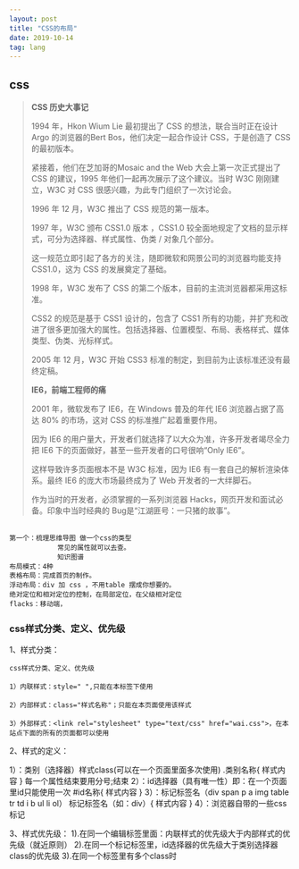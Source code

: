```yaml
---
layout: post
title: "CSS的布局"
date: 2019-10-14
tag: lang
---
```






## css

>
>
>**CSS 历史大事记**
>
>1994 年，Hkon Wium Lie 最初提出了 CSS 的想法，联合当时正在设计 Argo 的浏览器的Bert Bos，他们决定一起合作设计 CSS，于是创造了 CSS 的最初版本。
>
>紧接着，他们在芝加哥的Mosaic and the Web 大会上第一次正式提出了 CSS 的建议，1995 年他们一起再次展示了这个建议。当时 W3C 刚刚建立，W3C 对 CSS 很感兴趣，为此专门组织了一次讨论会。
>
>1996 年 12 月，W3C 推出了 CSS 规范的第一版本。
>
>1997 年，W3C 颁布 CSS1.0 版本 ，CSS1.0 较全面地规定了文档的显示样式，可分为选择器、样式属性、伪类 / 对象几个部分。
>
>这一规范立即引起了各方的关注，随即微软和网景公司的浏览器均能支持 CSS1.0，这为 CSS 的发展奠定了基础。
>
>1998 年，W3C 发布了 CSS 的第二个版本，目前的主流浏览器都采用这标准。
>
>CSS2 的规范是基于 CSS1 设计的，包含了 CSS1 所有的功能，并扩充和改进了很多更加强大的属性。包括选择器、位置模型、布局、表格样式、媒体类型、伪类、光标样式。
>
>2005 年 12 月，W3C 开始 CSS3 标准的制定，到目前为止该标准还没有最终定稿。
>
>**IE6，前端工程师的痛**
>
>2001 年，微软发布了 IE6，在 Windows 普及的年代 IE6 浏览器占据了高达 80% 的市场，这对 CSS 的标准推广起着重要作用。
>
>因为 IE6 的用户量大，开发者们就选择了以大众为准，许多开发者竭尽全力把 IE6 下的页面做好，甚至一些开发者的口号很响“Only IE6”。
>
>这样导致许多页面根本不是 W3C 标准，因为 IE6 有一套自己的解析渲染体系。最终 IE6 的庞大市场最终成为了 Web 开发者的一大绊脚石。
>
>作为当时的开发者，必须掌握的一系列浏览器 Hacks，网页开发和面试必备。印象中当时经典的 Bug是“江湖匪号：一只猪的故事”。

```bash

第一个：梳理思维导图 做一个css的类型
			常见的属性就可以去查。
			知识图谱
布局模式：4种
表格布局：完成首页的制作。
浮动布局：div 加 css ，不用table 摆成你想要的。
绝对定位和相对定位的控制，在局部定位，在父级相对定位
flacks：移动端，
```

### css样式分类、定义、优先级



1、样式分类：

    css样式分类、定义、优先级
    
    1）内联样式：style=" ",只能在本标签下使用
    
    2）内部样式：class="样式名称"；只能在本页面使用该样式
    
    3）外部样式：<link rel="stylesheet" type="text/css" href="wai.css">，在本站点下面的所有的页面都可以使用

2、样式的定义：

   1）：类别（选择器）样式class(可以在一个页面里面多次使用)
     .类别名称{
      样式内容
     }
      每一个属性结束要用分号;结束
    2）：id选择器（具有唯一性）即：在一个页面里id只能使用一次
     #id名称{
      样式内容
     }
    3）：标记标签名（div span p a img table  tr td i b ul li ol）
       标记标签名（如：div）{
      样式内容
       }
    4）：浏览器自带的一些css标记

3、样式优先级：
    1).在同一个编辑标签里面：内联样式的优先级大于内部样式的优先级（就近原则）
    2).在同一个标记标签里，id选择器的优先级大于类别选择器class的优先级
    3).在同一个标签里有多个class时<style>越往下面的样式的优先级越高（注：套用类别样式时：class="home work"）
    .class在同一个标记标签里面，class的优先级大于标记标签

4、css注释：/*  注释内容 */   

5、*{样式内容}：是给本页面下所有标记设置样式；body{样式内容}：给主体内设置样式；建议使用body{}

6、字体样式：
     颜色:color  16进制:#666666; rgb() rgba()(raba(颜色，颜色，颜色，透明度)) 
     大小:font-size  单位：px（像素）
     行高:line-height :2em; （如果只有一行可以用来做垂直/竖直方向居中对齐）
     对齐方式:text-align:left/center/right    vertical-algin  
     下划线:text-decoration （默认字体为蓝色，带下划线）:none无 underline下划线   overline上划线   linethrought删除线
     字体加粗:text-weight:bold;  
     首行缩进:text-ident 单位：em  1em代表一个汉字宽度（12-16px）





## 用JS元素CSS样式

> ​	CSS样式的引用有3种方式：style引用、class引用、id引用，所以[js](http://lib.csdn.net/base/javascript)改变元素的样式我们也分3种来说。

1.js改变由style方式引用的样式：
方法一：document.div.style.cssText="border:1px solid #000000;color:#FF0000";
方法二：document.div.setAttribute("style","border:1px solid #000000;color:#FF0000");

其中，divs是要改变样式元素的name。

2.js改变由class方式引用的样式：
方法一：document.div.className='div';
方法二：document.div.setAttribute("class","div");

其中，div是要改变样式元素的name。

3.js改变由id方式引用的样式：
方法二：document.div.setAttribute("id","div");

其中，div是要改变样式元素的name。



## CSS 测验



> ​	18道有关css的测试题

1 css不区分大小写，MaRgIn这种写法是正确的。
2.否。
3.否。
问题二跟问题三是同一个问题范围内，会有点坑，
行内元素还分为行内不可替换元素和行内替换元素。
对于input这种替换元素，margin和padding各方向均有作用。
对于span，a等这些不可替换元素，padding-left,padding-right,margin-right,margin-left均有效果,padding-top,padding-bottom,margin-top,margin-bottom无效果。
4.否。
5.否。 [https://developer.mozilla.org...](https://developer.mozilla.org/en-US/docs/Web/CSS/:checked)
6.是。
7.否。
8.blue。
9.blue。
10.blue。
11.blue。
12.blue。即使没有!important，也是blue
13.blue。
14.red。
15.否。
16.会。
17.否。
18.only操作符表示仅在媒体查询匹配成功的情况下应用指定样式。可以通过它让选中的样式在老式浏览器中不被应用,防止老旧的浏览器不支持带媒体属性的查询而应用到给定的样式。

> ​	题目topic		--examination question考题
>
> https://segmentfault.com/a/1190000008276679







**结果：**12/20

### 您的回答：

#### 1.CSS 指的是？

您的回答：Creative Style Sheets	创意样式表❌

正确答案：Cascading Style Sheets	级联样式表

#### 2.在以下的 HTML 中，哪个是正确引用外部样式表的方法？

您的回答：<link rel="stylesheet" type="text/css" href="mystyle.css">

#### 3.在 HTML 文档中，引用外部样式表的正确位置是？

您的回答：文档的末尾

正确答案：<head> 部分

#### 4.哪个 HTML 标签用于定义内部样式表？

您的回答：<style>

#### 5.哪个 HTML 属性可用来定义内联样式？

您的回答：styles

正确答案：style

#### 6.下列哪个选项的 CSS 语法是正确的？

您的回答：body {color: black}

#### 7.如何在 CSS 文件中插入注释？

您的回答：/* this is a comment */

#### 8.哪个属性可用于改变背景颜色？

您的回答：background-color:

#### 9.如何为所有的 <h1> 元素添加背景颜色？

您的回答：h1 {background-color:#FFFFFF}

#### 10.如何改变某个元素的文本颜色？

您的回答：text-color:❌

正确答案：color:

#### 11.哪个 CSS 属性可控制文本的尺寸？

您的回答：text-size❌

正确答案：font-size

#### 12.在以下的 CSS 中，可使所有 <p> 元素变为粗体的正确语法是？

您的回答：<p style="font-size:bold">

正确答案：p {font-weight:bold}

#### 13.如何显示没有下划线的超链接？

您的回答：a {text-decoration:none}

#### 14.如何使文本以大写字母开头？

您的回答：text-transform:capitalize

#### 15.如何改变元素的字体？

您的回答：font=

正确答案：font-family:

#### 16.如何使文本变为粗体？

您的回答：font:b

正确答案：font-weight:bold

#### 17.如何显示这样一个边框：上边框 10 像素、下边框 5 像素、左边框 20 像素、右边框 1 像素？

您的回答：border-width:10px 1px 5px 20px

#### 18.如何改变元素的左边距？

您的回答：margin-left:

#### 19.请判断以下说法是否正确：如需定义元素内容与边框间的空间，可使用 padding 属性，并可使用负值？

您的回答：错误

#### 20.如何产生带有正方形项目的列表？

您的回答：list-style-type: square





## 伪对象选择器

:nth-of-type() 选择的元素相对于父级元素第几个的 不是相对与该元素本身的

![img](https://timgsa.baidu.com/timg?image&quality=80&size=b9999_10000&sec=1565114577122&di=29569b4bc528fce07e516c0bb5227aef&imgtype=0&src=http%3A%2F%2Faliyunzixunbucket.oss-cn-beijing.aliyuncs.com%2Fjpg%2F0c0364a9555ffce73e720275a32770e2.jpg%3Fx-oss-process%3Dimage%2Fresize%2Cp_100%2Fauto-orient%2C1%2Fquality%2Cq_90%2Fformat%2Cjpg%2Fwatermark%2Cimage_eXVuY2VzaGk%3D%2Ct_100)

![img](https://ss1.bdstatic.com/70cFuXSh_Q1YnxGkpoWK1HF6hhy/it/u=4208792939,3065264734&fm=26&gp=0.jpg)





### 伪类选择器class:nth-of-type(num)

- 伪类选择器class:nth-of-type(num)

  - 先选择带class的标签
  - 再选择第num个元素
  - 再看是否带class 如果带就附上样式

- <code>包含代码

- <abbr>提示

- ```
  <iframe>每个iframe元素都有自己的会话历史记录(session history)和DOM树。包含嵌入内容的浏览上下文称为父级浏览上下文。顶级浏览上下文（没有父级）通常是由Window对象表示的浏览器窗口。
  页面上每个<iframe>都会需要包括内存占用在内的额外计算资源，这是因为每个<iframe>会都构建出一颗完整的DOM树。虽然理论上来说你能够在代码中写出来无限多的<iframe>，但是你最好还是先看看这么写会不会导致某些性能问题。
  ```

- 




### 什么是_CSS

正如我们之前提到的，CSS是一种用于向用户指定文档如何呈现的语言 — 它们如何被指定样式、布局等。

文档 通常是用标记语言结构化的文本文件 — HTML 是最常用的标记语言, 但你依然可以遇见一些其他的标记语言，比如 SVG 或者 XML。

呈现文档给用户意味着将其转换为用户可用的形式。浏览器，比如 Firefox, Chrome 或者 Internet Explorer，被设计用于可视化呈现文档，例如，在计算机屏幕，投影仪或打印机上。

- background-clip

  |值|描述|
  |-|-|
  |border-box	|背景被裁剪到边框盒。(默认)|
  |padding-box	|背景被裁剪到内边距框。|
	| content-box	|背景被裁剪到内容框。|
	|||







##  Sass

- Sass为css引入了变量

### 变量的声明

- 属性值可以用
  - 空格 `$basic-border: 1px solid black;`
  - `$plain-font: "Myriad Pro"、Myriad、"Helvetica Neue"、Helvetica、"Liberation Sans"、Arial和sans-serif; sans-serif;`

### 变量名用中划线还是下划线分隔;

```
$link-color: blue;
a {
  color: $link_color;
}

//编译后

a {
  color: blue;
}


```

在上例中，`$link-color`和`$link_color`其实指向的是同一个变量。实际上，在`sass`的大 多数地方，中划线命名的内容和下划线命名的内容是互通的，除了变量，也包括对混合器和Sass函数的命名。但是在`sass`中纯`css`部分不互通，比如类名、ID或属性名。



### div

```
<div> 标签定义 HTML 文档中的一个分隔区块或者一个区域部分。
<div>标签常用于组合块级元素，以便通过 CSS 来对这些元素进行格式化。

提示：<div> 元素经常与 CSS 一起使用，用来布局网页。
注释：默认情况下，浏览器通常会在 <div> 元素前后放置一个换行符。然而，您可以通过使用 CSS 改变这种情况。
```





## CSS笔记xue - 引入

1. 什么是 CSS

层叠样式表

2. HTML与CSS的关系

CSS给HTML设置样式

3. 如何引入CSS

| 后缀名 |   类型    |
| :----: | :-------: |
| .html  | text/html |
|  .css  | text/css  |

- 外部样式表

  ```
  Head
  <link href="xxx.css" rel="stylesheet" type="text/css">
  ```

- 内部样式表

  ```
  head
  <style type=”text/css”>
  /*css语法 设置样式*/
  ```

- 内嵌样式表(行内样式表)

  ```
  Style属性 全局属性
  <标签名 style=”background-color:yellow;”>
  ```

> 优先级(选中同一个标签，设置相同属性): 就近原则

**4. CSS 语法**

**语法：**

```
选择器{
属性名称:属性值;
......
}
```

**注释：**

```
/*.....*/
```

注释作用：解释说明、注释写在代码上方或右方 注意事项：不能嵌套使用(能注释多行的)



**5. 选择器**

- 1、HTML 标签选择器

  使用标签名称作为选择器

- 2、class 类 选择器

  ```
  class=”c”    ==>   .c{}
  Class=”a b”  ==>   .a{} .b{}
  p.a 选中p标签中class属性值为a的元素
  ```

  多个 class 属性值可以使用空格隔开

- 3、Id 选择器 (属性值唯一)

  ```
  #id 属性值
  ```

- 4、组合选择器

  选择器使用逗号分开

  多个选择器 设置同一个样式

- 5、关系选择器（包含选择器/后代选择器）

  选择器之间使用空格隔开

- 6、伪类选择器 a 标签 选中元素的状态

  ```
  a:link a:hover a:active a:visited
  :hover 鼠标移上去的状态 其它元素也可以使用0
  ```

- 7、通用选择器 

  ```
  选中页面所有元素
  ```

  

**6. 属性及属性值**

- 背景颜色：`Background-color:red;`

  ```
  属性值：
  	单词 red，blue...
  	十六进制 #ffffff
  	rgb (0,0,0)
  ```

- 字体颜色：`color:red;`

- 字体大小：`font-size:12px;`

- 边框颜色：`border:10px solid red;`

  四个边框，边框大小，边框样式，边框颜色





## 练习作业

> 	1. css实现鼠标悬停，光标出现小手
>
> 如何上选 用 control + shift  + 上

```
用css 添加手状样式,鼠标移上去变小手,变小手
cursor:pointer;

用JS使鼠标变小手onmouseover(鼠标越过的时候)
onmouseover="this.style.cursor='hand'"
```

cursor其他取值  

- auto                    ：标准光标  
- default                 ：标准箭头  （箭头）
- pointer, hand                   ：手形光标  （***）
- wait                     ：等待光标    （--转圈圈）
- text                      ：I形光标  
- vertical-text          ：水平I形光标  
- no-drop                ：不可拖动光标  
- not-allowed           ：无效光标  
- help                     ：帮助光标  
- all-scroll         ：三角方向标  
- move                     ：移动标  （好像可以拖拽）
- crosshair           ：十字标  
- e-resize  
- n-resize  
- nw-resize  
- w-resize  
- s-resize  
- se-resize  
- sw-resize





> 2题目

**上下左右的排列顺序**：顺时针。上右下左。



**margin或者padding值为4个、3个、2个、1个的时候分别是什么意思**

内边距 外边距

以margin为例，padding同理

margin为4个时，margin:上  右  下  左;（为顺时针方向）

margin为3个时，margin:上   左=右   下;

margin为2个时，margin:上=下   左=右;

margin为1个时，margin:上=右=下=左;





## 小米官网

> HTML+CSS实战布局指南
>
> 小米的官网 用的应该都是原生的html + css + 部分 js插件，为了照顾IE8及以下的用户，未使用如bootstrap等前端框架

**概述**

在开发⽹网站⻚页⾯面时，⽆无论是PC端还是⼿手机端，都需在项⽬目⽂文件组织架构以及样式的重置等做准备。



**项目结构**

在实际项⽬目开发中，采⽤用结构与⻚页⾯面分离的原则，CSS样式独⽴立于⽂文件之外

项⽬目录 jd

```
- index.html ⾸首⻚页
-- list.html 列列表⻚页
-- static 静态资源⽬目录
-- -- css CSS⽂文件⽬目录
-- -- images 图⽚片⽂文件⽬目录
-- -- js js⽂文件⽬目录
```



**Css 样式重制表**

为了了保证CSS样式在各个浏览器器中表现⼀一致，需要将浏览器器对HTML元素默认的样式进⾏行行重置

以下⽅方式可任选一种：

1. 引⼊入reset.css

2. 引⼊入normalize.css



**Iconfot 字体图标**

> ​	当使⽤用图⽚片作为图标时会涉及多个⼩小图标致使http请求数量量增多，⻚页⾯面加载较慢，同时图⽚片类型的图标.
>
> 后期不不易易维护，我们现在选择使⽤用字体图标，字体图标库有很多，⽐比如阿⾥里里巴巴的⽮矢量量图标库。



图标使⽤用⽅方式： 1. 引⼊入⽣生成的字体CSS⽂文件 2. 按照套路路出牌



**调试技巧**

1.  必须学会使⽤用控制台查看HTML元素，在线调试CSS样式

2. 必须习惯使⽤用注释来进⾏行行调试

3. 必须写明合理理的注释







## **reset.css**

> ​	CSS工具：重置CSS
>
> reset.css
>
> 重置样式表的目的是减少浏览器在默认行高，标题的边距和字体大小等方面的不一致。如果您有兴趣，可以在[2007年5月的帖子中讨论了其](http://meyerweb.com/eric/thoughts/2007/04/18/reset-reasoning/)背后的一般原因。重置样式经常出现在CSS框架中，并且最初的“ meyerweb重置”已进入[Blueprint](http://code.google.com/p/blueprintcss/)等。
>
> 此处给出的重置样式特意是非常通用的。`body`例如，没有为元素设置任何默认颜色或背景。我不特别建议您在自己的项目中以未更改的状态使用它。应该对其进行调整，编辑，扩展和其他调整，以匹配您的特定重置基准。填写页面，链接等的首选颜色。



> ​	normaloze.css

```css
/* http://meyerweb.com/eric/tools/css/reset/ 
   v2.0 | 20110126
   License: none (public domain)
*/

html, body, div, span, applet, object, iframe,
h1, h2, h3, h4, h5, h6, p, blockquote, pre,
a, abbr, acronym, address, big, cite, code,
del, dfn, em, img, ins, kbd, q, s, samp,
small, strike, strong, sub, sup, tt, var,
b, u, i, center,
dl, dt, dd, ol, ul, li,
fieldset, form, label, legend,
table, caption, tbody, tfoot, thead, tr, th, td,
article, aside, canvas, details, embed, 
figure, figcaption, footer, header, hgroup, 
menu, nav, output, ruby, section, summary,
time, mark, audio, video {
	margin: 0;
	padding: 0;
	border: 0;
	font-size: 100%;
	font: inherit;
	vertical-align: baseline;
}
/* HTML5 display-role reset for older browsers */
article, aside, details, figcaption, figure, 
footer, header, hgroup, menu, nav, section {
	display: block;
}
body {
	line-height: 1;
}
ol, ul {
	list-style: none;
}
blockquote, q {
	quotes: none;
}
blockquote:before, blockquote:after,
q:before, q:after {
	content: '';
	content: none;
}
table {
	border-collapse: collapse;
	border-spacing: 0;
}
```







```
/ *！normalize.css v8.0.1 | MIT许可证| github.com/necolas/normalize.css * /

/ *文件
   ================================================== ======================= * /

/ **
 * 1.在所有浏览器中更正行高。
 * 2.防止在iOS中更改方向后调整字体大小。
 * /

html {
  行高：1.15；/ * 1 * /
  -webkit-text-size-adjust：100％; / * 2 * /
}

/ *节
   ================================================== ======================= * /

/ **
 *在所有浏览器中删除边距。
 * /

身体 {
  边距：0;
}

/ **
 *在IE中一致地渲染`main`元素。
 * /

主要{
  显示：块；
}

/ **
 *更正`section`中`h1`元素的字体大小和边距，
 * Chrome，Firefox和Safari中的“文章”上下文。
 * /

h1 {
  字号：2em；
  保证金：0.67em 0;
}

/ *分组内容
   ================================================== ======================= * /

/ **
 * 1.在Firefox中添加正确的框大小。
 * 2.在Edge和IE中显示溢出。
 * /

hr {
  框大小：内容框；/ * 1 * /
  高度：0；/ * 1 * /
  溢出：可见；/ * 2 * /
}

/ **
 * 1.在所有浏览器中更正字体大小的继承和缩放。
 * 2.在所有浏览器中更正奇数的“ em”字体大小。
 * /

前{
  字体家族：等宽，等宽；/ * 1 * /
  字体大小：1em；/ * 2 * /
}

/ *文本级语义
   ================================================== ======================= * /

/ **
 *删除IE 10中活动链接上的灰色背景。
 * /

一种 {
  背景色：透明；
}

/ **
 * 1.移除Chrome 57-中的底部边框
 * 2.在Chrome，Edge，IE，Opera和Safari中添加正确的文字修饰。
 * /

abbr [title] {
  底部边框：无；/ * 1 * /
  文字装饰：下划线；/ * 2 * /
  文字装饰：点划线；/ * 2 * /
}

/ **
 *在Chrome，Edge和Safari中添加正确的字体粗细。
 * /

b，
强{
  font-weight：粗体；
}

/ **
 * 1.在所有浏览器中更正字体大小的继承和缩放。
 * 2.在所有浏览器中更正奇数的“ em”字体大小。
 * /

码，
kbd，
样本{
  字体家族：等宽，等宽；/ * 1 * /
  字体大小：1em；/ * 2 * /
}

/ **
 *在所有浏览器中添加正确的字体大小。
 * /

小{
  字体大小：80％；
}

/ **
 *防止`sub`和`sup`元素影响行的高度
 *所有浏览器。
 * /

子
sup {
  字体大小：75％；
  行高：0
  职位：相对
  垂直对齐：基线；
}

子{
  底部：-0.25em;
}

sup {
  最高：-0.5em;
}

/ *嵌入式内容
   ================================================== ======================= * /

/ **
 *删除IE 10中链接内部图像的边框。
 * /

img {
  边框样式：无；
}

/* 形式
   ================================================== ======================= * /

/ **
 * 1.在所有浏览器中更改字体样式。
 * 2.在Firefox和Safari中删除边距。
 * /

按钮，
输入，
optgroup，
选择，
textarea {
  字体家族：继承；/ * 1 * /
  字体大小：100％；/ * 1 * /
  行高：1.15；/ * 1 * /
  边距：0; / * 2 * /
}

/ **
 *显示IE中的溢出。
 * 1.在Edge中显示溢出。
 * /

按钮，
输入{/ * 1 * /
  溢出：可见；
}

/ **
 *删除Edge，Firefox和IE中文本转换的继承。
 * 1.删除Firefox中文本转换的继承。
 * /

按钮，
选择{/ * 1 * /
  文字转换：无；
}

/ **
 *纠正了无法在iOS和Safari中设置可点击类型的样式的问题。
 * /

按钮，
[type =“ button”]，
[type =“ reset”]，
[type =“ submit”] {
  -webkit-appearance：按钮；
}

/ **
 *在Firefox中删除内部边框和填充。
 * /

按钮：：-moz-focus-inner，
[type =“ button”] ::-moz-focus-inner，
[type =“ reset”] ::-moz-focus-inner，
[type =“ submit”] ::-moz-focus-inner {
  边框样式：无；
  填充：0;
}

/ **
 *恢复以前的规则未设置的焦点样式。
 * /

按钮：-moz-focusring，
[type =“ button”]：-moz-focusring，
[type =“ reset”]：-moz-focusring，
[type =“ submit”]：-moz-focusring {
  轮廓：1px点缀的ButtonText；
}

/ **
 *更正Firefox中的填充。
 * /

栏位{
  填充：0.35em 0.75em 0.625em;
}

/ **
 * 1.更正Edge和IE中的文字换行。
 * 2.纠正IE中来自“ fieldset”元素的颜色继承。
 * 3.删除填充，使开发人员在归零时不会被抓住
 *所有浏览器中的`fieldset`元素。
 * /

图例{
  框大小：border-box；/ * 1 * /
  颜色：继承；/ * 2 * /
  显示：表；/ * 1 * /
  最大宽度：100％；/ * 1 * /
  填充：0; / * 3 * /
  空格：正常；/ * 1 * /
}

/ **
 *在Chrome，Firefox和Opera中添加正确的垂直对齐方式。
 * /

进度{
  垂直对齐：基线；
}

/ **
 *删除IE 10+中的默认垂直滚动条。
 * /

textarea {
  溢出：自动；
}

/ **
 * 1.在IE 10中添加正确的框大小。
 * 2.删除IE 10中的填充。
 * /

[type =“ checkbox”]，
[type =“ radio”] {
  框大小：border-box；/ * 1 * /
  填充：0; / * 2 * /
}

/ **
 *更正Chrome中递增和递减按钮的光标样式。
 * /

[type =“ number”] ::-webkit-inner-spin-button，
[type =“ number”] ::-webkit-outer-spin-button {
  高度：自动；
}

/ **
 * 1.纠正Chrome和Safari中的奇怪外观。
 * 2.在Safari中更正轮廓样式。
 * /

[type =“ search”] {
  -webkit-appearance：文本字段；/ * 1 * /
  轮廓偏移：-2px; / * 2 * /
}

/ **
 *在macOS上的Chrome和Safari中删除内部填充。
 * /

[type =“ search”] ::-webkit-search-decoration {
  -webkit-appearance：无；
}

/ **
 * 1.纠正了无法在iOS和Safari中设置可点击类型的样式的问题。
 * 2.在Safari中将字体属性更改为`inherit`。
 * /

::-webkit-file-upload-button {
  -webkit-appearance：按钮；/ * 1 * /
  font：继承; / * 2 * /
}

/ *互动
   ================================================== ======================= * /

/ *
 *在Edge，IE 10+和Firefox中添加正确的显示。
 * /

细节 {
  显示：块；
}

/ *
 *在所有浏览器中添加正确的显示。
 * /

摘要{
  显示：list-item;
}

/ *其他
   ================================================== ======================= * /

/ **
 *在IE 10+中添加正确的显示。
 * /

模板{
  显示：无；
}

/ **
 *在IE 10中添加正确的显示。
 * /

[隐藏] {
  显示：无；
}
```







## Css运算calc()

calc()从字面我们可以把他理解为一个函数function。其实calc是英文单词calculate(计算)的缩写，是css3的一个新增的功能，用来指定元素的长度。比如说，你可以使用calc()给元素的border、margin、pading、font-size和width等属性设置动态值。为何说是动态值呢?因为我们使用的表达式来得到的值。不过calc()最大的好处就是用在流体布局上，可以通过calc()计算得到元素的宽度。
calc()有什么用？
calc()能让你给元素的做计算，你可以给一个div元素，使用百分比、em、px和rem单位值计算出其宽度或者高度，比如说“width:calc(50% + 2em)”，这样一来你就不用考虑元素DIV的宽度值到底是多少，而把这个烦人的任务交由浏览器去计算。
calc()的语法：

calc()语法非常简单，就像我们小时候学加 （+）、减（-）、乘（*）、除（/）一样，使用数学表达式来表示：

```
.elm {
   width: calc(expression);
}
```



其中"expression"是一个表达式，用来计算长度的表达式。

例如：

```
.box{
border:1px solid #ddd;
width:calc(100% - 100px);
background:#9AC8EB;
}
.box{
margin-left:20px;
width:calc(100%/3 - 20px);
}
.box:nth-child(3n){
margin-left:0;
}
```



calc()的运算规则


使用“+”、“-”、“*” 和 “/”四则运算；
可以使用百分比、px、em、rem等单位；
可以混合使用各种单位进行计算；
表达式中有“+”和“-”时，其前后必须要有空格，如"widht: calc(12%+5em)"这种没有空格的写法是错误的；
表达式中有“*”和“/”时，其前后可以没有空格，但建议留有空格。
注意：表达式中不能用"()"。如果有必须拆分。如（100% - 45px）/ 2必须写成 100% / 2 - 45px / 2。

浏览器的兼容性

浏览器对calc()的兼容性还算不错，在IE9+、FF4.0+、Chrome19+、Safari6+都得到较好支持，同样需要在其前面加上各浏览器厂商的识别符，不过可惜的是，移动端的浏览器还没仅有“firefox for android 14.0”支持，其他的全军覆没。

```
.elm {
	/*Firefox*/
	-moz-calc(expression);
	/*chrome safari*/
	-webkit-calc(expression);
	/*Standard */
	calc();

}
```









## 笔记

```css
background
-color  颜色
-image  图片  URL(地址)
-position  图片定位
-repeat  图片重复 (no-repeat,repeat-x,repeat-y)
top 上
bottom 下
right 右
left 左
center 中

text-indent  首行缩进
text-align  水平对齐方式
word-spacing  字母、单词间距
letter-spacing  单词间距
text-transform  文本大小写（none，uppercase，lowercase，capitalize每个单词首字母大写）
white-space  处理空白符 pre
direction  文本阅读方向
text-decoration 修饰文本( none，underline下划线，overline上划线，line-through删除线)
text-overflow  文本溢出 （clip修剪，ellipsis省略号修剪，string字符串代表修剪文本）

font-family  字体样式
font-style  字体风格  (normal正常，italic倾斜)
font-variant:small-caps小型大写字母
font-weight  文本加粗（bold）
font-size  字体大小

a:link - 普通的、未被访问的链接
a:visited - 用户已访问的链接
a:hover - 鼠标指针位于链接的上方
a:active - 链接被点击的时刻

list-style  简写
list-style-image  列表项用图片替换
list-style-position  列表项位置
list-style-type  列表项风格（none取消列表项）

border-collapse  表格边框  (collapse单线)
width  宽度
height  高度
vertical-align  垂直对齐方式（middle垂直居中）
padding  表格内边距
caption-side  标题位置
empty-cells  空单元格设置（hide不在空绘制边）
table-layout  单元格固定（fixed固定）
solid  实线
dotted  点线
dashed  虚线
double  双线
border-(bottom-left)-radius  边框圆角
outline  轮廓

vertical-align:middle  垂直居中

cursor  鼠标（pointer手掌，wait等待）
```

![middle](/images/posts/html5/middle.png)

![middle](../images/posts/html5/middle.png)



```
display:inline、display:block、display:inline-block三者真实用途及含义是什么？
https://blog.csdn.net/sinat_34719507/article/details/53512509

最难的css布局
https://blog.csdn.net/weixin_36706903/article/details/82664862

浮动和布局 面试难题
```



>CSS Reset
>
>页面架构HTML+CSS ●▽● 各种布局各种实现

1.作用

（1）清除浏览器默认样式
（2）全局样式定义

2.特别注意

（1）项目开发初期就定义好
（2） `reset.css` 在引入的时候一定要放在第一位
（3）不同的产品 `reset.css`不一样

3.table合并边框间距

```
  table {
  border-collapse: collapse; // 合并边框
  border-spacing: 0; //边框间距。当 `border-collapse` 值为 `seperate` 时生效

}
```

4.一个并不完整也并不通用的reset.css样例

```
      html,body,h1,h2,h3,h4,h5,h6,div,dl,dt,dd,ul,ol,li,p,blockquote,pre,hr,figure,table,caption,th,td,form,fieldset,legend,input,button,textarea,menu{margin:0;padding:0;}
    header,footer,section,article,aside,nav,hgroup,address,figure,figcaption,menu,details{display:block;}
    table{border-collapse:collapse;border-spacing:0;}
    caption,th{text-align:left;font-weight:normal;}
    html,body,fieldset,img,iframe,abbr{border:0;}
    i,cite,em,var,address,dfn{font-style:normal;}
    [hidefocus],summary{outline:0;}
    li{list-style:none;}
    h1,h2,h3,h4,h5,h6,small{font-size:100%;}
    sup,sub{font-size:83%;}
    pre,code,kbd,samp{font-family:inherit;}
    q:before,q:after{content:none;}
    textarea{overflow:auto;resize:none;}
    label,summary{cursor:default;}
    a,button{cursor:pointer;}
    h1,h2,h3,h4,h5,h6,em,strong,b{font-weight:normal;}
    del,ins,u,s,a,a:hover{text-decoration:none;}
    body,textarea,input,button,select,keygen,legend{font:12px/1.14 arial,simsun;color:#333;outline:0;}
    body{background:#fff;}
    a,a:hover{color:#333;}
```

**布局解决方案**

**居中布局**

1.水平居中

父元素和子元素宽度未知。

```
  <div class="parent">
  <div class="child">child</div>
</div>
```

要达到的效果是这样：
![图片描述](https://segmentfault.com/img/bVMh18?w=588&h=121)

**方法一：flex + justify-content**

主要代码：

```
  .parent { 
  display: flex;
  justify-content: center;
}
```



#### **方法二：absolute + transform**

主要代码：

```
  .parent { position: relative; }
.child { 
  position: absolute;
  left: 50%;
  transform: translateX(-50%);
}
```

原理是： `left: 50%;`在子元素的左侧添加了一段距离，这段距离是父元素宽度的50%，接着因为translateX(50%) 设置百分比时的参照物是自身宽度，所以向左偏移了自身宽度的50%，就居中啦 ╮(‵▽′)╭

[动动小手看看栗子](https://jsfiddle.net/DarcyAn/0nrw7s4w/)

#### 方法三：inline-block + text-align

主要代码：

```
  .parent { text-align: center; }
.child { display: inline-block; }
```

这种方法有一个问题是： `parent`设置了 `text-align: center;`后， 因为这个属性可继承，会导致 `child`中的文字也会居中，而这个效果是我们未必需要的，所以我们很多时候需要在 `.child`中加一句 `text-align: left;`

[自己看看栗子](https://jsfiddle.net/DarcyAn/e8ns3qnx/)

#### 方法四：table + margin

主要代码：

```
  .child { display: table; margin: 0 auto; }
```

table的特点：宽度为内容宽度 的 **块状元素**，所以也可以用 `margin: 0 auto;`居中。

优点：只设置子元素样式就可以了，不需关心父元素。

[看看栗子](https://jsfiddle.net/DarcyAn/c0krtduf/)

不喜欢这第四个方案，table是辣么有语义的一个样式，为什么随便把人家变成table (￣.￣)

### 2.垂直居中

父元素和子元素高度未知。

意欲达到的效果：

![图片描述](https://segmentfault.com/img/bVMh5R?w=117&h=317)

#### 方法一：flex+ align-items

```
  .parent {
  display: flex;
  align-items: center;
}
```

同 **水平居中**的方法一

[栗子](https://jsfiddle.net/DarcyAn/d3zrvz4q/)

#### 方法二：absolute + transform

```
  .parent { position: relative; }
.child {
  position: absolute;
  top: 50%;
  transform: translateY(-50%);
}
```

同 **水平居中**的方法二

[栗子](https://jsfiddle.net/DarcyAn/btx0ueox/)

#### 方法三：table-cell + vertical-align

```
  .parent {
  display: table-cell;
  vertical-align: middle;
}
```

vertical-align 可以作用在 `inline`元素， `inline-table`元素，以及 `table-cell`元素上。

[栗子](https://jsfiddle.net/DarcyAn/xz1879vk/)

### 3.水平垂直居中

父元素和子元素宽高都未知。

![图片描述](https://segmentfault.com/img/bVMh7w?w=313&h=314)

#### 方法一：flex + justify-content + align-items

```
  .parent {
  display: flex;
  justify-content: center;
  align-items: center;
}
```

综合了 **水平居中**和 **垂直居中**的方法一

[栗子](https://jsfiddle.net/DarcyAn/cyyphynb/)

#### 方法二： absolute + transform

```
  .parent { position: relative; }
.child {
  position: absolute;
  top: 50%;
  left: 50%;
  transform: translate(-50%, -50%);
}
```

综合了 **水平居中**和 **垂直居中**的方法二



#### 方法三：[inline-block + text-align] + [table-cell + vertical-align]

```
  .parent {
  display: table-cell;
  vertical-align: middle;
  text-align: center;
}
.child {
  display: inline-block;
}
```



**多列布局**

### 1.一列定宽 + 一列自适应

![图片描述](https://segmentfault.com/img/bVMk9w?w=599&h=175)

```
  <div class="parent">
  <div class="left"><p>left</p></div>
  <div class="right">
    <p>right</p>
    <p>right</p>
  </div>
</div>
```

#### 方法1：float + margin

```
  .left {float: left; width: 100px;}
.right { margin-left: 120px;} //有20px是间距
```

#### 方法2：（对方法一的改进）float + margin + (fix)

因为方法1在低版本浏览器有兼容性问题，所以改进一下。

```
  // 首先在right外面加了right-fix这个div
<div class="parent">
  <div class="left"><p>left</p></div>
  <div class="right-fix"> 
    <div class="right">
      <p>right</p>
      <p>right</p>
    </div>
  </div>
</div>
```

CSS改动：

STEP1：

```
  // .left 和 .right 设置暂时不变
.right-fix {float: right; width: 100%;}
```

效果为：（注意：我们把right-fix设置为白色背景，只是为了方便观察。）

![图片描述](https://segmentfault.com/img/bVMlz7?w=459&h=124)

STEP2：

可以看到，由于right-fix宽度为100%，所以跑到了left下面一行。想要回到同一行，需要给right-fix设置一个负的margin-left值-100px。

```
  .right-fix { margin-left: -100px; }
```

关于为什么设置了 `margin-left: 100px;`就可以使得回到同一行呢？是因为设置了负的margin-left值之后，浏览器计算right-fix元素的宽度后，会加上-100px，也就是减掉100px，这也就是left的宽度，所以left 与 right-fix 加起来没有超过整行的宽度。
想要进一步了解负的margin值可以参考这篇文章： [CSS布局奇淫巧计之-强大的负边距](http://www.cnblogs.com/2050/archive/2012/08/13/2636467.html#2457812)

效果如图：

![图片描述](https://segmentfault.com/img/bVMlA8?w=522&h=88)

STEP3：

不幸的是，因为html文档中right-fix处于left后面，所以left被right-fix遮住了，实际应用中right-fix虽然没有背景色，但是我们还是不会希望它覆盖在left上面。

所以，我们需要提高 left 的层级。如何提高呢？由于设置了position: relative;的元素层级要高于普通元素，所以加上这样一条：

```
  .left{ position: relative; }
```

具体可以参考张鑫旭写的一篇讲解 `position:relative;`很详细的文章： [CSS 相对/绝对(relative/absolute)定位系列（四）](http://www.zhangxinxu.com/wordpress/2011/08/css相对定位relative绝对定位absolute系列（四）/)

最终达到我们要的效果：

![图片描述](https://segmentfault.com/img/bVMlBL?w=519&h=89)

[到jsfiddle中自己试试去](https://jsfiddle.net/DarcyAn/t7xjwujj/)

#### 方法3：float + overflow

```
  .left{
  width: 100px;
  margin-right: 20px;
}
.right {
  overflow: hidden;
}
```

原理是：设置了overflow:hidden; 之后，会触发BFC模式，而BFC模式内部的布局不受外部影响，所以不会受浮动影响，不会围绕left而是跑到left右边去了。

#### 方法4：table

```
  .parent{
  display: table;
  width: 100%;
  table-layout: fixed; //加速table渲染，实现了布局优先
}
.left, .right {
  display: table-cell;
}
.left {
  width: 100px;
  padding-right: 20px;//因为table-cell不能设margin，所以设置padding来加间距
}
```

根据table的特性,left设置了100px后，right就占了剩余宽度。

#### 方法5：flex

```
  .parent{ display: flex; }
.left{ width: 100px; margin-right: 20px; }
.right{ flex: 1; }
```

So easy.

### 2.多列定宽 + 一列自适应

再加一列定宽就行啦 o(≧v≦)o

### 3.不定宽 + 一列自适应

![图片描述](https://segmentfault.com/img/bVMlDY?w=427&h=131)

**不定宽**意思是：
1.可以随意更改宽度：比如改为100px，200px，同时不需要更改其他样式也可以做到两列自适应布局。
2.或不设置宽度而是由里面子元素的宽度决定。

以下方法对应 [一列定宽+一列自适应] 中的方法

方法1： float + margin ？

不好意思，做不到。

方法2： float + margin +（fix） ？

不好意思，也做不到。

方法3： float + overflow ？

阔以！ **right的样式没有依赖于width的宽度。**代码量也少，很棒棒哦！

方法4：table

阔以！ **right的样式没有依赖于width的宽度，即不关心width的宽度。**

方法5：flex

强大的flex当然可以~（傲娇脸 ）

### 4.两列不定宽 + 一列自适应

没错，跟你想的一样，加一列不定宽的就行了，样式都一样 ㄟ( ▔, ▔ )ㄏ

### 5.等分布局

![图片描述](https://segmentfault.com/img/bVMlFE?w=544&h=326)

C + G = 4*（W + G）
以下例子假设间距G = 20px

结构：

```
  <div class="parent">
  <div class="column"><p>1</p></div>
  <div class="column"><p>2</p></div>
  <div class="column"><p>3</p></div>
  <div class="column"><p>4</p></div>
</div>
```

方法1：float

```
  .parent{ margin-left: -20px; }//就是上面公式中等号左边的G
.column{
  float: left;
  width: 25%;
  padding-left: 20px;//这里要注意，因为我们用padding来表示间距，所以如果你是给p元素设置了background-color，会发现没有间距，p标签的width才是上图中的W
  box-sizing: border-box;
}
```

方法2：table

```
  <div class="parent-fix">
    <div class="parent">
      <div class="column"><p>1</p></div>
      <div class="column"><p>2</p></div>
      <div class="column"><p>3</p></div>
      <div class="column"><p>4</p></div>
    </div>
</div>
  .parent-fix{
  margin-left: -20px;
}
.parent {
  display: table;
  width: 100%;
}
.column {
  display: table-cell;
  padding-left: 20px;//因为单元格不能设置margin，所以间距只能用padding来做。
}
```

因为table的width默认是随内容宽度变化的，所以需要手动设置 `width: 100%;`。又因为明确设置了宽度的元素就没办法用将margin设为负值的方式增加20px宽度了，所以需要在外面加一个父元素 `parent-fix`。
这里大家可以自己试试比较一下给 `parent-fix` **设置width为100%**与 **不设置width**时parent-fix实际宽度（用调试工具里的查看元素看）的区别来理解。



方法3：flex

```
  .parent { display: flex; }
.column { flex: 1; } 
.column + .column { margin-left: 20px; }//好用的兄弟选择器 (｡・`ω´･)
```

上面这个等分布局

**6.一列定宽+一列自适应（当其中较高的一列高度变化，另一列同步变化）**

右侧变高，左侧高度随之变化：

![右侧变高，左侧高度随之变化1](https://segmentfault.com/img/bVMo93?w=765&h=276)

↓↓

![右侧变高，左侧高度随之变化2](https://segmentfault.com/img/bVMpan?w=767&h=200)

方法1：table

table的列之间有天然等高的特性。

就是上面 **1.一列定宽 + 一列自适应**中的 **方法4：table**。

方法2：flex

flex也是天然的等高 <(￣︶￣)> 因为它默认的align-items为stretch，即在交叉轴上默认拉伸占满整个容器。

仍旧是上面 **1.一列定宽 + 一列自适应**中的 **方法5：flex**。



方法3：float

仍旧是参照上面 **1.一列定宽 + 一列自适应**中的 **方法3：float + overflow**，float并没有天然等高，所以要在这个基础上做改动。

```
  .left{
  width: 100px;
  margin-right: 20px;
}
.right {
  overflow: hidden;
}
//增加部分
.left, .right{
  padding-bottom: 9999px;//使得有背景色的部分变的很高
  margin-bottom: -9999px;//用负的margin抵消掉很高的padding，让高度变回left和right中较高的那部分的内容高度，以便parent用overflow: hidden;去隐藏掉超出部分
}
.parent {
  overflow: hidden;//隐藏掉超出边界的部分 
}
```

其实left的实际高度并没有变，是一种伪等高，只是背景变高。



7.全等四宫格

![图片描述](https://segmentfault.com/img/bVqUsZ)

这是练习题，置几试试吧。

```
  <div class="parent">
  <div class="outer">
    <div class="column>1</div>
    <div class="column>2</div>
  </div>
  <div class="outer">
    <div class="column>3</div>
    <div class="column>4</div>
  </div>
</div>
```

方法1：flex

```
  .parent {
  display: flex;
  flex-wrap: wrap;
  align-content: space-between;
}
.outer {
  flex-basis: 100%;
  display: flex;
  justify-content: space-between;
}
```

[一颗仅供参考的栗子](https://jsfiddle.net/DarcyAn/d1ndbpxn/)

方法2：float

[我的栗子](https://jsfiddle.net/DarcyAn/twckmv31/)

方法3：table

[一个栗子不一定对](https://jsfiddle.net/DarcyAn/t1for4g0/)

**全屏布局**

### 1.定宽（px）+自适应

![图片描述](https://segmentfault.com/img/bVMsBG?w=588&h=428)

只有主内容区 right 随内容滚动。

方法1.position

```
  <div class="parent">
<div class="top">top</div>
<div class="left">left</div>
<div class="right"><div class="help-right">right</div></div>
<div class="bottom">bottom</div>
</div>
  html, body, .parent {height: 100%; overflow: hidden;}//为了让整个页面不滚动
.top {
  position: absolute;
  top: 0; 
  left: 0; right: 0; //注意这个很棒的设置！可以自动占满整行 ヾ(o◕∀◕)ﾉ 
  height: 100px;
}
.left {
  position: absolute;
  left: 0;
  top: 100px; bottom: 50px;
  width:200px;
}
.right {
  position: absolute;
  left: 200px; right: 0;
  top: 100px; bottom: 50px; //这也是上下占满除了top和bottom之外的所有高度
  overflow: auto;//让主内容区可以滚动
}
.help-right {//假装有很多内容
  width: 1000px;
  height: 1000px;
}
.bottom{
  position: absolute;
  bottom: 0; 
  left: 0; right: 0;
  height: 50px;
}
```

[动手写写才记得住](https://jsfiddle.net/DarcyAn/50j3q2bg/)

方法2.flex

```
  <div class="parent">
<div class="top">top</div>
<div class="middle">
<div class="left">left</div>
<div class="right"><div class="help-right">right</div></div>
</div>
<div class="bottom">bottom</div>
</div>
  html, body, .parent {height: 100%; overflow: hidden;}
.parent {display: flex; flex-direction: column;}
.top { height: 100px; }
.middle {flex: 1; display: flex;}
.left { width:200px; }
.right { flex: 1; overflow: auto; }
.help-right { width: 1000px; height: 1000px; }
.bottom{ height: 50px; }
```

[栗子](https://jsfiddle.net/DarcyAn/txcfpsLy/)

### 2.百分比定宽（%）+自适应

方法1.position ， 方法2.flex ：

把原来的用px写的定宽改成百分比就可以了。是相对于body的高度和宽度来变化的。感觉top和bottom高度设置百分比不是很实用。

### 3.自适应+自适应

![图片描述](https://segmentfault.com/img/bVMsCj?w=583&h=434)

方法1.position

定宽的高度和宽度影响旁边栏的布局，所以实现不了 - 。-

方法2.flex

阔以实现，而且相当简单 ╮(╯▽╰)╭ 把刚刚设置了高度和宽度的地方去掉就可以了 ∑(っ °Д °;)っ

[惊人的栗子](https://jsfiddle.net/DarcyAn/j1t84e9r/)

方法3.Grid

阔以实现，但是因为还是W3C的草案，所以会经常变化，不稳定，而且浏览器支持也不好。

**响应式**

**想要达到的效果**

只写一个网站，在多个终端显示，在小屏幕上会隐藏部分元素。

**现在的情况**

在PC端浏览器中可以正常访问的网站，到了手机上之后，内容就会变得特别小。
原因：所有的移动设备都有一个viewport（视窗），这个视窗不是手机屏幕大小，而是一个虚拟的窗口，比如iPhone4的viewport宽度为980px（如下图所示）。显示的时候再按照比例将这980px的内容压缩显示到实际的屏幕宽度中。

![图片描述](https://segmentfault.com/img/bVMsCT?w=667&h=456)

### 所以为防止让页面缩小，在移动设备中，我们会做如下设置

```
  <meta name="viewport" content="
 width=device-width //让宽度等于设备宽度，因为不同的移动设备宽度不同 iphone4为320px
 ,initial-scale=1.0 //初始缩放1.0， 即不缩放，网站就不会被缩小了
 ,user-scalable=no //防止用户手动缩放
">
```

### 设置结束之后，如何具体开发？

#### 方法1.宽度尽量自适应，而不要用定宽。

#### 方法2.用媒体查询 @media

```
  @media screen and (max-width: 320px) {
  //最大宽度为320px，即视窗宽度小于等于320px
  div{..}
  .class-name{...}
}

@media screen and (min-width: 320px) and (max-width: 769px){
  //最小宽度为320px，最大宽度为769px，即视窗宽度大于320px，小于769px
}
```

**响应式**

**目的**

减少卡顿
利于SEO
便于代码维护

**方法**

### 1. 减少页面请求

#### 减少css文件请求

（1）多个css文件合并成一个
（2）少量css样式内联
（3）避免用import的方式引入css文件，因为每个import语句都会产生一个css请求，并且是同步的请求。

### 2.减少资源文件大小

（1）减少图片大小
选择合适的图片格式，小尺寸、半透明的用png，大尺寸、色彩绚丽用jpg（因为jpg会对图片进行压缩）
压缩图片

（2）css值缩写
margin，padding，border，font，border-radius等属性

（3）省略值为0 的单位

```
  margin: 0 10px;
line-height: .5;
background-position: 50% 0;
```

（4）颜色值最短表示

```
  red
rgb(0,0,0)
rgba(0,0,0,0)
#000000
#000
```

（5）css选择器合并

```
  .left, .right {...}
```

（6）文件压缩
用工具对文件进行自动压缩，去掉空格。

### 3.提升页面性能

#### 加载顺序

css通常放在head中，而js通常放在body底部，因为js会阻碍其他资源加载。

#### 减少标签数量。

#### 选择器长度

```
  body .menu ul li a { ... } //太长了
.menu a { ... } //更好
```

#### 避免耗性能属性

比如：

```
  expression
filter
border-radius
box-shadow
gradients
```

#### 给图片设置固定宽高，并且图片实际宽高与设置宽高相同，否则浏览器会回流设置多次宽高

#### 所有表现用css实现

### 4.通过规范提高代码可读性，可维护性

（1）规范：缩进，变量名等
（2）语义化：除了标签，css、id名最好也尽量有意义
（3）尽量避免Hack，一定要用也要统一的标识，比如IE7用*
（4）模块化：相关联的结构做成一个个模块，复用性更强
（5）添加注释

**规范与模块化**

规范

1.注释的文字两侧需加空格，防止因编码问题导致注释失效

2.为避免命名污染，可以给class加前缀，比如：

```
  g- 布局命名
m- 模块命名
```

3.语义化命名

```
  //结构化命名
top { ... }

//改用语义化命名
nav { ... }
```

4.属性的书写顺序

![图片描述](https://segmentfault.com/img/bVMwjz?w=848&h=457)

**模块化**

### 什么是模块化

> 1. 一系列相关联的结构组成的整体
> 2. 带有一定的语义，而非表现

比如，翻页器（或叫分页器paging）、轮播图。

### 怎么做？

> 1. 为模块分类命名（如.m-, .md-）
> 2. 以一个主选择器开头（模块根节点）
> 3. 使用以主选择器开头的后代选择器（模块子节点）

```
  <div class="m-nav">
  <ul>
    <li class="z-crt"><a>链接</a></li>
    <li><a>链接</a></li>
  </ul>
</div>
  //根节点
.m-nav { ... }
//子节点
.m-nav ul{ ... }
.m-nav li{ ... }
.m-nav a{ ... }
.m-nav .z-crt a{ ... }/* 交互状态变化 */
```

若有一个模块只是比上述模块多了一个按钮，其余部分完全相同，怎么办？

### 怎样扩展？

为根节点加一个class就好了，这里我们加一个 `m-nav-1`。

```
  <div class="m-nav m-nav-1">
  <ul>
    <li class="z-crt"><a>链接</a></li>
    <li><a>链接</a></li>
  </ul>
  <a class="btn">我是新加的a标签</a>
</div>
  //变化的部分在 .m-nav-1 这个新class中写
.m-nav-1 { ... }
.m-nav-1 a{ ... }
.m-nav-1 .btn{ ... }
```

## 参考文献

```
CSS 二十年发展简史
https://baijiahao.baidu.com/s?id=1637397152152961209&wfr=spider&for=pc

css布局之圣杯布局和双飞翼布局
https://juejin.im/post/5a9813d6f265da237506506f

photoshop cc 2019 for mac 安装破解版教程，亲测可用！！！
https://blog.csdn.net/zhiwenyan/article/details/86562539


w3c官网
https://www.w3school.com.cn
```





​	